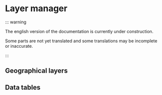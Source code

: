 # Layer manager

::: warning

The english version of the documentation is currently under construction.

Some parts are not yet translated and some translations may be incomplete or inaccurate.

:::

## Geographical layers

## Data tables

